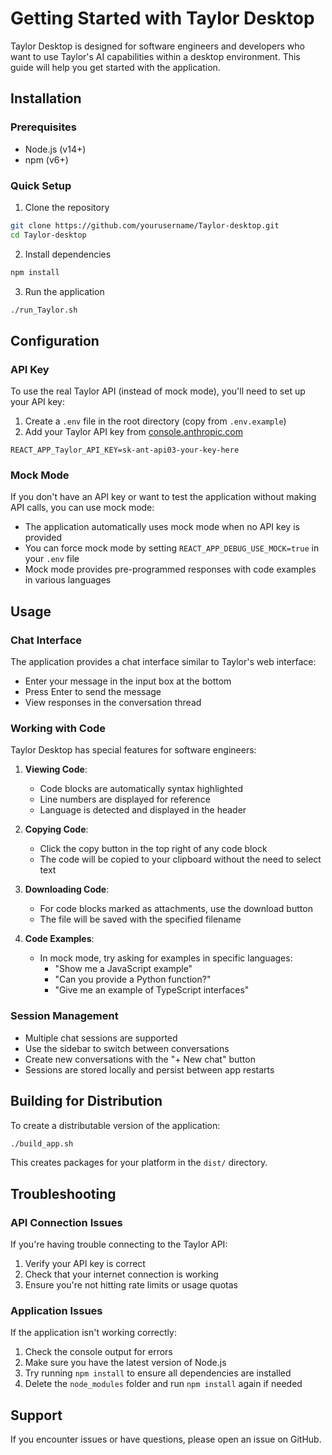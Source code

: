 # Getting Started with Taylor Desktop

Taylor Desktop is designed for software engineers and developers who want to use Taylor's AI capabilities within a desktop environment. This guide will help you get started with the application.

## Installation

### Prerequisites
- Node.js (v14+)
- npm (v6+)

### Quick Setup

1. Clone the repository
```bash
git clone https://github.com/yourusername/Taylor-desktop.git
cd Taylor-desktop
```

2. Install dependencies
```bash
npm install
```

3. Run the application
```bash
./run_Taylor.sh
```

## Configuration

### API Key

To use the real Taylor API (instead of mock mode), you'll need to set up your API key:

1. Create a `.env` file in the root directory (copy from `.env.example`)
2. Add your Taylor API key from [console.anthropic.com](https://console.anthropic.com)
```
REACT_APP_Taylor_API_KEY=sk-ant-api03-your-key-here
```

### Mock Mode

If you don't have an API key or want to test the application without making API calls, you can use mock mode:

- The application automatically uses mock mode when no API key is provided
- You can force mock mode by setting `REACT_APP_DEBUG_USE_MOCK=true` in your `.env` file
- Mock mode provides pre-programmed responses with code examples in various languages

## Usage

### Chat Interface

The application provides a chat interface similar to Taylor's web interface:

- Enter your message in the input box at the bottom
- Press Enter to send the message
- View responses in the conversation thread

### Working with Code

Taylor Desktop has special features for software engineers:

1. **Viewing Code**:
   - Code blocks are automatically syntax highlighted
   - Line numbers are displayed for reference
   - Language is detected and displayed in the header

2. **Copying Code**:
   - Click the copy button in the top right of any code block
   - The code will be copied to your clipboard without the need to select text

3. **Downloading Code**:
   - For code blocks marked as attachments, use the download button
   - The file will be saved with the specified filename

4. **Code Examples**:
   - In mock mode, try asking for examples in specific languages:
     - "Show me a JavaScript example"
     - "Can you provide a Python function?"
     - "Give me an example of TypeScript interfaces"

### Session Management

- Multiple chat sessions are supported
- Use the sidebar to switch between conversations
- Create new conversations with the "+ New chat" button
- Sessions are stored locally and persist between app restarts

## Building for Distribution

To create a distributable version of the application:

```bash
./build_app.sh
```

This creates packages for your platform in the `dist/` directory.

## Troubleshooting

### API Connection Issues

If you're having trouble connecting to the Taylor API:

1. Verify your API key is correct
2. Check that your internet connection is working
3. Ensure you're not hitting rate limits or usage quotas

### Application Issues

If the application isn't working correctly:

1. Check the console output for errors
2. Make sure you have the latest version of Node.js
3. Try running `npm install` to ensure all dependencies are installed
4. Delete the `node_modules` folder and run `npm install` again if needed

## Support

If you encounter issues or have questions, please open an issue on GitHub.